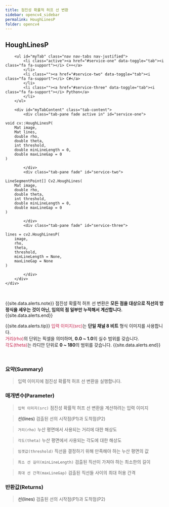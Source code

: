 ```yaml
---
title: 점진성 확률적 허프 선 변환
sidebar: opencv4_sidebar
permalink: HoughLinesP
folder: opencv4
---
```


<div class="row">
    <div class="col-lg-12">
        <h2 class="page-header">HoughLinesP</h2>
    </div>
    <div class="col-lg-12">

        <ul id="myTab" class="nav nav-tabs nav-justified">
            <li class="active"><a href="#service-one" data-toggle="tab"><i class="fa fa-support"></i> C++</a>
            </li>
            <li class=""><a href="#service-two" data-toggle="tab"><i class="fa fa-support"></i> C#</a>
            </li>
            <li class=""><a href="#service-three" data-toggle="tab"><i class="fa fa-support"></i> Python</a>
            </li>
        </ul>

        <div id="myTabContent" class="tab-content">
            <div class="tab-pane fade active in" id="service-one">
<pre class="prettyprint"><code class="language-cpp">void cv::HoughLinesP(
    Mat image,
    Mat lines,
    double rho,
    double theta,
    int threshold,
    double minLineLength = 0,
    double maxLineGap = 0
)</code></pre>
            </div>
            <div class="tab-pane fade" id="service-two">
<pre class="prettyprint"><code class="language-cs">LineSegmentPoint[] Cv2.HoughLines(
    Mat image,
    double rho,
    double theta,
    int threshold,
    double minLineLength = 0,
    double maxLineGap = 0
)</code></pre>
            </div>
            <div class="tab-pane fade" id="service-three">
<pre class="prettyprint"><code class="language-py">lines = cv2.HoughLinesP(
    image,
    rho,
    theta,
    threshold,
    minLineLength = None,
    maxLineGap = None
)</code></pre>
            </div>
        </div>
    </div>
</div>

<br>

{{site.data.alerts.note}}
점진성 확률적 허프 선 변환은 <b>모든 점을 대상으로 직선의 방정식을 세우는 것이 아닌, 임의의 점 일부만 누적해서 계산합니다.</b>
{{site.data.alerts.end}}

{{site.data.alerts.tip}}
<font color="#c7254e">입력 이미지(src)</font>는 <b>단일 채널 8 비트</b> 형식 이미지를 사용합니다.<br>
<font color="#c7254e">거리(rho)</font>의 단위는 픽셀을 의미하며, <b>0.0 ~ 1.0</b>의 실수 범위를 갖습니다.<br>
<font color="#c7254e">각도(theta)</font>는 라디안 단위로 <b>0 ~ 180</b>의 범위를 갖습니다.
{{site.data.alerts.end}}

<br>

### 요약(Summary)

> 입력 이미지에 점진성 확률적 허프 선 변환을 실행합니다.

### 매개변수(Parameter)

> `입력 이미지(src)` 점진성 확률적 허프 선 변환을 계산하려는 입력 이미지

> <a data-toggle="tooltip" data-original-title="{{site.data.glossary.only_C}}">선(lines)</a> 검출된 선의 시작점(P1)과 도착점(P2)

> `거리(rho)` 누산 평면에서 사용되는 거리에 대한 해상도

> `각도(theta)` 누산 평면에서 사용되는 각도에 대한 해상도

> `임곗값(threshold)` 직선을 결정하기 위해 만족해야 하는 누산 평면의 값

> `최소 선 길이(minLineLength)` 검출된 직선이 가져야 하는 최소한의 길이

> `최대 선 간격(maxLineGap)` 검출된 직선들 사이의 최대 허용 간격

### 반환값(Returns)

> <a data-toggle="tooltip" data-original-title="{{site.data.glossary.only_CS_Python}}">선(lines)</a> 검출된 선의 시작점(P1)과 도착점(P2)